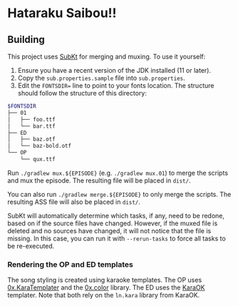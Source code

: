# Hataraku Saibou!!

## Building

This project uses [SubKt](https://github.com/Myaamori/SubKt) for merging and muxing. To use it yourself:

1. Ensure you have a recent version of the JDK installed (11 or later).
2. Copy the `sub.properties.sample` file into `sub.properties`.
3. Edit the `FONTSDIR=` line to point to your fonts location. The structure should follow the structure of this directory:

```bash
$FONTSDIR
├── 01
│   ├── foo.ttf
│   └── bar.ttf
├── ED
│   ├── baz.otf
│   └── baz-bold.otf
└── OP
    └── qux.ttf
```

Run `./gradlew mux.${EPISODE}` (e.g. `./gradlew mux.01`) to merge the scripts and mux the episode. The resulting file will be placed in `dist/`.

You can also run `./gradlew merge.${EPISODE}` to only merge the scripts. The resulting ASS file will also be placed in `dist/`.

SubKt will automatically determine which tasks, if any, need to be redone, based on if the source files have changed. However, if the muxed file is deleted and no sources have changed, it will not notice that the file is missing. In this case, you can run it with `--rerun-tasks` to force all tasks to be re-executed.

### Rendering the OP and ED templates

The song styling is created using karaoke templates. The OP uses [0x.KaraTemplater](https://github.com/The0x539/Aegisub-Scripts) and the [0x.color](https://gist.github.com/The0x539/4e887675fa8378ed0a9da6b6c5576143) library. The ED uses the [KaraOK](https://github.com/logarrhythmic/karaOK) templater. Note that both rely on the `ln.kara` library from KaraOK.
